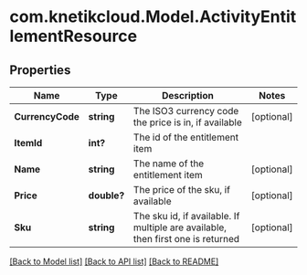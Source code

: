 # com.knetikcloud.Model.ActivityEntitlementResource
## Properties

Name | Type | Description | Notes
------------ | ------------- | ------------- | -------------
**CurrencyCode** | **string** | The ISO3 currency code the price is in, if available | [optional] 
**ItemId** | **int?** | The id of the entitlement item | 
**Name** | **string** | The name of the entitlement item | [optional] 
**Price** | **double?** | The price of the sku, if available | [optional] 
**Sku** | **string** | The sku id, if available. If multiple are available, then first one is returned | [optional] 

[[Back to Model list]](../README.md#documentation-for-models) [[Back to API list]](../README.md#documentation-for-api-endpoints) [[Back to README]](../README.md)

